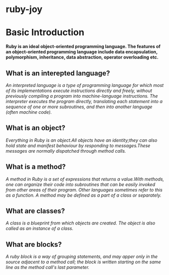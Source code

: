 # ruby-joy

# **Basic Introduction**

**Ruby is an ideal object-oriented programming language. The features of an object-oriented programming language include data encapsulation, polymorphism, inheritance, data abstraction, operator overloading etc.**

## What is an interepted language?
*An interpreted language is a type of programming language for which most of its implementations execute instructions directly and freely, without previously compiling a program into machine-language instructions. The interpreter executes the program directly, translating each statement into a sequence of one or more subroutines, and then into another language (often machine code).*

## What is an object?
*Everything in Ruby is an object.All objects have an identity;they can also hold state and manifest behaviour by responding to messages.These messages are normally dispatched through method calls.*

## What is a method?
*A method in Ruby is a set of expressions that returns a value.With methods, one can organize their code into subroutines that can be easily invoked from other areas of their program. Other languages sometimes refer to this as a function. A method may be defined as a part of a class or separately.*

## What are classes?
*A class is a blueprint from which objects are created. The object is also called as an instance of a class.*

## What are blocks?
*A ruby block is a way of grouping statements, and may apper only in the source adjacent to a method call; the block is written starting on the same line as the method call's last parameter.*
